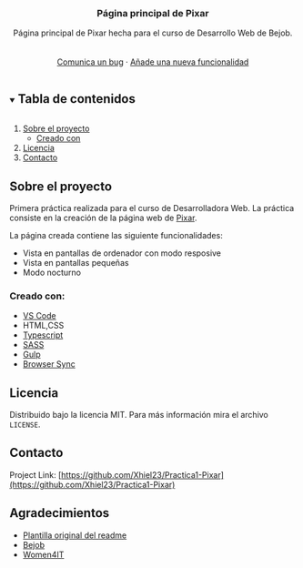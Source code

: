 




<!-- PROJECT LOGO -->
<br />
<p align="center">

  <h3 align="center">Página principal de Pixar</h3>

  <p align="center">
    Página principal de Pixar hecha para el curso de Desarrollo Web de Bejob.
    <br />
    <br />
    <br />
    <a href="https://github.com/Xhiel23/Practica1-Pixar/issues">Comunica un bug</a>
    ·
    <a href="https://github.com/Xhiel23/Practica1-Pixar/issues">Añade una nueva funcionalidad</a>
  </p>
</p>



<!-- TABLE OF CONTENTS -->
<details open="open">
  <summary><h2 style="display: inline-block">Tabla de contenidos</h2></summary>
  <ol>
    <li>
      <a href="#sobre-el-proyecto">Sobre el proyecto</a>
      <ul>
        <li><a href="#creado-con">Creado con</a></li>
      </ul>
    </li>
    <li><a href="#licencia">Licencia</a></li>
    <li><a href="#contacto">Contacto</a></li>
  </ol>
</details>



<!-- ABOUT THE PROJECT -->
## Sobre el proyecto

Primera práctica realizada para el curso de Desarrolladora Web. 
La práctica consiste en la creación de la página web de [Pixar](http://www.pixar.com).

La página creada contiene las siguiente funcionalidades:
<br />
* Vista en pantallas de ordenador con modo resposive
* Vista en pantallas pequeñas
* Modo nocturno

### Creado con:

* [VS Code](https://code.visualstudio.com)
* HTML,CSS
* [Typescript](https://www.typescriptlang.org)
* [SASS](https://sass-lang.com)
* [Gulp](https://gulpjs.com)
* [Browser Sync](http://www.browsersync.io)





<!-- USAGE EXAMPLES -->



<!-- ROADMAP -->

<!-- LICENSE -->
## Licencia

Distribuido bajo la licencia MIT. Para más información mira el archivo `LICENSE`.



<!-- CONTACT -->
## Contacto


Project Link: [https://github.com/Xhiel23/Practica1-Pixar](https://github.com/Xhiel23/Practica1-Pixar)



<!-- ACKNOWLEDGEMENTS -->
## Agradecimientos
* [Plantilla original del readme](https://github.com/othneildrew/Best-README-Template)
* [Bejob](https://www.bejob.com)
* [Women4IT](https://www.bejob.com/women-4-it/)






<!-- MARKDOWN LINKS & IMAGES -->
<!-- https://www.markdownguide.org/basic-syntax/#reference-style-links -->


